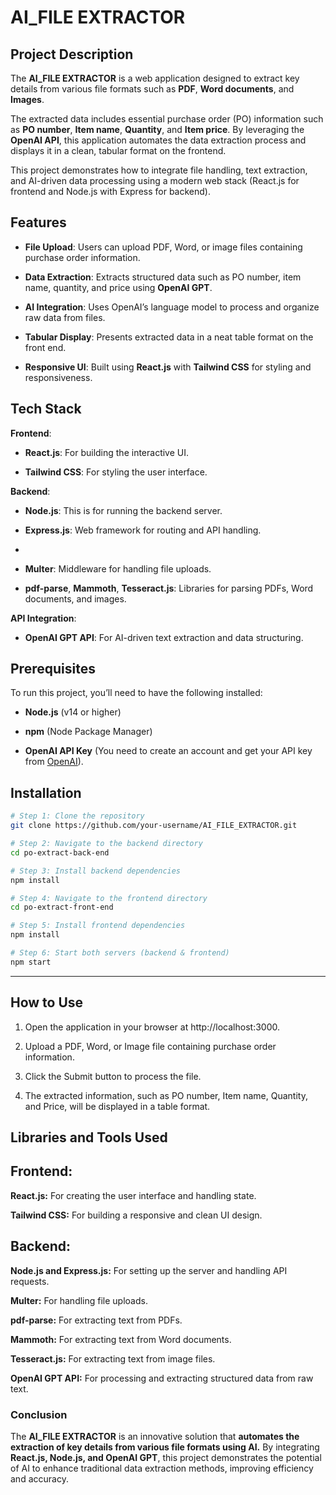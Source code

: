 # AI_FILE EXTRACTOR

## Project Description

The **AI_FILE EXTRACTOR** is a web application designed to extract key details from various file formats such as **PDF**, **Word documents**, and **Images**. 

The extracted data includes essential purchase order (PO) information such as **PO number**, **Item name**, **Quantity**, and **Item price**. By leveraging the **OpenAI API**, this application automates the data extraction process and displays it in a clean, tabular format on the frontend.

This project demonstrates how to integrate file handling, text extraction, and AI-driven data processing using a modern web stack (React.js for frontend and Node.js with Express for backend).

## Features

- **File Upload**: Users can upload PDF, Word, or image files containing purchase order information.
  
- **Data Extraction**: Extracts structured data such as PO number, item name, quantity, and price using **OpenAI GPT**.

- **AI Integration**: Uses OpenAI’s language model to process and organize raw data from files.
  
- **Tabular Display**: Presents extracted data in a neat table format on the front end.
  
- **Responsive UI**: Built using **React.js** with **Tailwind CSS** for styling and responsiveness.



## Tech Stack

**Frontend**:

- **React.js**: For building the interactive UI.
  
- **Tailwind CSS**: For styling the user interface.

**Backend**:

- **Node.js**: This is for running the backend server.
  
- **Express.js**: Web framework for routing and API handling.
- 
- **Multer**: Middleware for handling file uploads.
  
- **pdf-parse**, **Mammoth**, **Tesseract.js**: Libraries for parsing PDFs, Word documents, and images.

**API Integration**:

- **OpenAI GPT API**: For AI-driven text extraction and data structuring.



## Prerequisites

To run this project, you’ll need to have the following installed:

- **Node.js** (v14 or higher)
  
- **npm** (Node Package Manager)

- **OpenAI API Key** (You need to create an account and get your API key from [OpenAI](https://openai.com)).



## Installation

```bash
# Step 1: Clone the repository
git clone https://github.com/your-username/AI_FILE_EXTRACTOR.git

# Step 2: Navigate to the backend directory
cd po-extract-back-end

# Step 3: Install backend dependencies
npm install

# Step 4: Navigate to the frontend directory
cd po-extract-front-end

# Step 5: Install frontend dependencies
npm install

# Step 6: Start both servers (backend & frontend)
npm start
```

---

## How to Use

1. Open the application in your browser at http://localhost:3000.

2. Upload a PDF, Word, or Image file containing purchase order information.
   
3. Click the Submit button to process the file.
   
4. The extracted information, such as PO number, Item name, Quantity, and Price, will be displayed in a table format.

## Libraries and Tools Used

## Frontend:

**React.js:** For creating the user interface and handling state.

**Tailwind CSS:** For building a responsive and clean UI design.

## Backend:

**Node.js and Express.js:** For setting up the server and handling API requests.

**Multer:** For handling file uploads.

**pdf-parse:** For extracting text from PDFs.

**Mammoth:** For extracting text from Word documents.

**Tesseract.js:** For extracting text from image files.

**OpenAI GPT API:** For processing and extracting structured data from raw text.

### Conclusion

The **AI_FILE EXTRACTOR** is an innovative solution that **automates the extraction of key details from various file formats using AI.** By integrating **React.js, Node.js, and OpenAI GPT**, 
this project demonstrates the potential of AI to enhance traditional data extraction methods, improving efficiency and accuracy.






